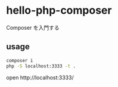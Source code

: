 # hello-php-composer

Composer を入門する

## usage

```bash
composer i
php -S localhost:3333 -t .
```

open http://localhost:3333/
